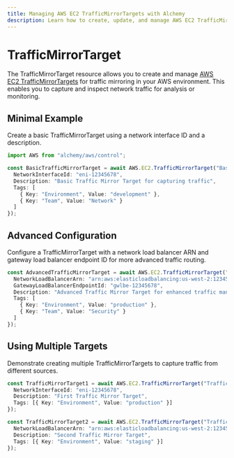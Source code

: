 ```yaml
---
title: Managing AWS EC2 TrafficMirrorTargets with Alchemy
description: Learn how to create, update, and manage AWS EC2 TrafficMirrorTargets using Alchemy Cloud Control.
---
```


# TrafficMirrorTarget

The TrafficMirrorTarget resource allows you to create and manage [AWS EC2 TrafficMirrorTargets](https://docs.aws.amazon.com/ec2/latest/userguide/) for traffic mirroring in your AWS environment. This enables you to capture and inspect network traffic for analysis or monitoring.

## Minimal Example

Create a basic TrafficMirrorTarget using a network interface ID and a description.

```ts
import AWS from "alchemy/aws/control";

const BasicTrafficMirrorTarget = await AWS.EC2.TrafficMirrorTarget("BasicTrafficMirrorTarget", {
  NetworkInterfaceId: "eni-12345678",
  Description: "Basic Traffic Mirror Target for capturing traffic",
  Tags: [
    { Key: "Environment", Value: "development" },
    { Key: "Team", Value: "Network" }
  ]
});
```

## Advanced Configuration

Configure a TrafficMirrorTarget with a network load balancer ARN and gateway load balancer endpoint ID for more advanced traffic routing.

```ts
const AdvancedTrafficMirrorTarget = await AWS.EC2.TrafficMirrorTarget("AdvancedTrafficMirrorTarget", {
  NetworkLoadBalancerArn: "arn:aws:elasticloadbalancing:us-west-2:123456789012:loadbalancer/net/my-nlb/50dc6c495c0c9188",
  GatewayLoadBalancerEndpointId: "gwlbe-12345678",
  Description: "Advanced Traffic Mirror Target for enhanced traffic management",
  Tags: [
    { Key: "Environment", Value: "production" },
    { Key: "Team", Value: "Security" }
  ]
});
```

## Using Multiple Targets

Demonstrate creating multiple TrafficMirrorTargets to capture traffic from different sources.

```ts
const TrafficMirrorTarget1 = await AWS.EC2.TrafficMirrorTarget("TrafficMirrorTarget1", {
  NetworkInterfaceId: "eni-12345678",
  Description: "First Traffic Mirror Target",
  Tags: [{ Key: "Environment", Value: "production" }]
});

const TrafficMirrorTarget2 = await AWS.EC2.TrafficMirrorTarget("TrafficMirrorTarget2", {
  NetworkLoadBalancerArn: "arn:aws:elasticloadbalancing:us-west-2:123456789012:loadbalancer/net/my-nlb/50dc6c495c0c9188",
  Description: "Second Traffic Mirror Target",
  Tags: [{ Key: "Environment", Value: "staging" }]
});
```